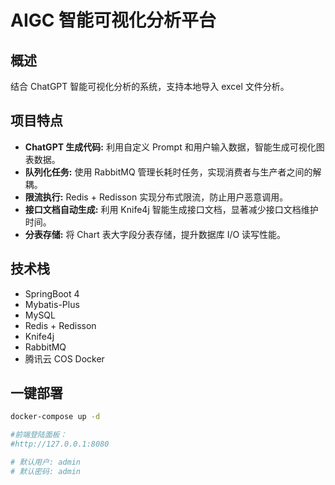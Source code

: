 # AIGC 智能可视化分析平台

## 概述

结合 ChatGPT 智能可视化分析的系统，支持本地导入 excel 文件分析。

## 项目特点

* **ChatGPT 生成代码:** 利用自定义 Prompt 和用户输入数据，智能生成可视化图表数据。
* **队列化任务:** 使用 RabbitMQ 管理长耗时任务，实现消费者与生产者之间的解耦。
* **限流执行:** Redis + Redisson 实现分布式限流，防止用户恶意调用。
* **接口文档自动生成:** 利用 Knife4j 智能生成接口文档，显著减少接口文档维护时间。
* **分表存储:** 将 Chart 表大字段分表存储，提升数据库 I/O 读写性能。

## 技术栈

* SpringBoot 4
* Mybatis-Plus
* MySQL
* Redis + Redisson
* Knife4j
* RabbitMQ
* 腾讯云 COS
  Docker

## 一键部署

```bash
docker-compose up -d

#前端登陆面板：
#http://127.0.0.1:8080

# 默认用户: admin
# 默认密码: admin
```